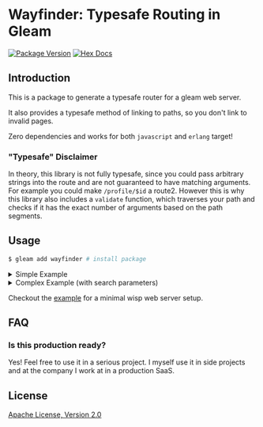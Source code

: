 # Wayfinder: Typesafe Routing in Gleam

[![Package Version](https://img.shields.io/hexpm/v/wayfinder)](https://hex.pm/packages/wayfinder)
[![Hex Docs](https://img.shields.io/badge/hex-docs-ffaff3)](https://hexdocs.pm/wayfinder/)

## Introduction

This is a package to generate a typesafe router for a gleam web server.

It also provides a typesafe method of linking to paths, so you don't link to invalid pages.

Zero dependencies and works for both `javascript` and `erlang` target!

### "Typesafe" Disclaimer

In theory, this library is not fully typesafe, since you could pass arbitrary strings into the route and are not guaranteed to have matching arguments. For example you could make `/profile/$id` a route2. However this is why this library also includes a `validate` function, which traverses your path and checks if it has the exact number of arguments based on the path segments.

## Usage

```bash
$ gleam add wayfinder # install package
```

<details>

<summary>
  Simple Example
</summary>

```gleam
import gleam/dicimport lustre/attribute
import lustre/element
import lustre/element/html
import wayfinder
import wisp

// --- --- --- DEFINE ROUTES --- --- ---

pub type SearchParams {
  Default(List(#(String, String)))
}

pub fn make_search_params() -> wayfinder.SearchParams(SearchParams) {
  wayfinder.SearchParams(
    decode: fn(params) { Ok(Default(params)) },
    encode: fn(params) {
      let Default(params) = params
      params
    },
  )
}

pub fn home_route() {
  wayfinder.make_route0("/", make_search_params(), fn(_) {
    html.div([], [html.text("home")])
  })
}

pub fn post_all_route() {
  wayfinder.make_route0("/post/all", make_search_params(), post_all_handler)
}

pub fn post_route() {
  wayfinder.make_route1("/post/$id", make_search_params(), fn(_, id: String) {
    html.div([], [html.text("post: " <> id)])
  })
}

pub fn routes() {
  [home_route(), post_all_route(), post_route()]
}

// --- --- --- VALIDATING ROUTE PATHS --- --- ---
pub fn main() {
  wayfinder.validate(routes())
  // ... rest of your code ...
}

// --- --- --- HANDLE WISP REQUESTS --- --- ---
pub fn handle_request(req: wisp.Request) {
  use req <- middleware(req)

  let segs = wisp.path_segments(req)
  let query = wisp.get_query(req)
  let response = wayfinder.segs_to_handler(segs, query, routes())

  case response {
    Error(_) -> wisp.not_found()
    Ok(response) ->
      response
      |> element.to_document_string_tree
      |> wisp.html_response(200)
  }
}

pub fn middleware(
  req: wisp.Request,
  handle_request: fn(wisp.Request) -> wisp.Response,
) -> wisp.Response {
  let req = wisp.method_override(req)
  use <- wisp.log_request(req)
  use <- wisp.rescue_crashes
  use req <- wisp.handle_head(req)

  handle_request(req)
}

// --- --- --- LINK PAGE IN HTML --- --- ---
pub fn post_all_handler(_params: SearchParams) {
  html.div([], [
    html.a(
      [
        attribute.href(wayfinder.route_to_path1(
          post_route(),
          Default([]),
          "two",
        )),
      ],
      [html.text("post 1")],
    ),
  ])
}
```
</details>
<details>
<summary>
  Complex Example (with search parameters)
</summary>

```gleam
import gleam/dict
import gleam/dynamic
import gleam/dynamic/decode
import gleam/int
import lustre/attribute
import lustre/element
import lustre/element/html
import wayfinder
import wisp

// --- --- --- DECODE HELPER --- --- ---

fn strict_int() -> decode.Decoder(Int) {
  decode.string
  |> decode.then(fn(s) {
    case int.parse(s) {
      Ok(i) -> decode.success(i)
      Error(_) -> decode.failure(0, "Integer")
    }
  })
}

// --- --- --- DEFINE ROUTES --- --- ---

pub type SearchParams {
  Default(List(#(String, String)))
  PostAll(filter: String)
  PostPaginated(page: Int, per_page: Int)
}

pub fn make_search_params() -> wayfinder.SearchParams(SearchParams) {
  wayfinder.SearchParams(
    decode: fn(params) {
      let post_all_decoder = {
        use filter <- decode.field("filter", decode.string)
        decode.success(PostAll(filter))
      }
      let post_paginated_decoder = {
        use page <- decode.field("page", strict_int())
        use per_page <- decode.field("per_page", strict_int())
        decode.success(PostPaginated(page, per_page))
      }
      let combined = decode.one_of(post_all_decoder, [post_paginated_decoder])

      let result =
        dict.from_list(params)
        |> dynamic.from
        |> decode.run(combined)

      case result {
        Error(_) -> Ok(Default(params))
        Ok(result) -> Ok(result)
      }
    },
    encode: fn(params) {
      case params {
        Default(params) -> params
        PostAll(filter) -> [#("filter", filter)]
        PostPaginated(page, per_page) -> [
          #("page", int.to_string(page)),
          #("per_page", int.to_string(per_page)),
        ]
      }
    },
  )
}

pub fn home_route() {
  wayfinder.make_route0("/", make_search_params(), fn(_) {
    html.div([], [html.text("home")])
  })
}

pub fn post_all_route() {
  wayfinder.make_route0("/post/all", make_search_params(), post_all_handler)
}

pub fn post_route() {
  wayfinder.make_route1("/post/$id", make_search_params(), fn(_, id: String) {
    html.div([], [html.text("post: " <> id)])
  })
}

pub fn routes() {
  [home_route(), post_all_route(), post_route()]
}

// --- --- --- VALIDATING ROUTE PATHS --- --- ---
pub fn main() {
  wayfinder.validate(routes())
  // ... rest of your code ...
}

// --- --- --- HANDLE WISP REQUESTS --- --- ---
pub fn handle_request(req: wisp.Request) {
  use req <- middleware(req)

  let segs = wisp.path_segments(req)
  let query = wisp.get_query(req)
  let response = wayfinder.segs_to_handler(segs, query, routes())

  case response {
    Error(_) -> wisp.not_found()
    Ok(response) ->
      response
      |> element.to_document_string_tree
      |> wisp.html_response(200)
  }
}

pub fn middleware(
  req: wisp.Request,
  handle_request: fn(wisp.Request) -> wisp.Response,
) -> wisp.Response {
  let req = wisp.method_override(req)
  use <- wisp.log_request(req)
  use <- wisp.rescue_crashes
  use req <- wisp.handle_head(req)

  handle_request(req)
}

// --- --- --- LINK PAGE IN HTML --- --- ---
pub fn post_all_handler(params: SearchParams) {
  let assert PostAll(filter) = params

  html.div([], [
    html.div([], [html.text("filter: " <> filter)]),
    html.a(
      [
        attribute.href(wayfinder.route_to_path1(
          post_route(),
          Default([]),
          "two",
        )),
      ],
      [html.text("post 1")],
    ),
  ])
}
```

</details>

Checkout the [example](https://github.com/daniellionel01/wayfinder/tree/main/example) for a minimal wisp web server setup.

## FAQ

### Is this production ready?

Yes! Feel free to use it in a serious project. I myself use it in side projects and at the company I work at in a production SaaS.

## License
[Apache License, Version 2.0](./LICENSE)
